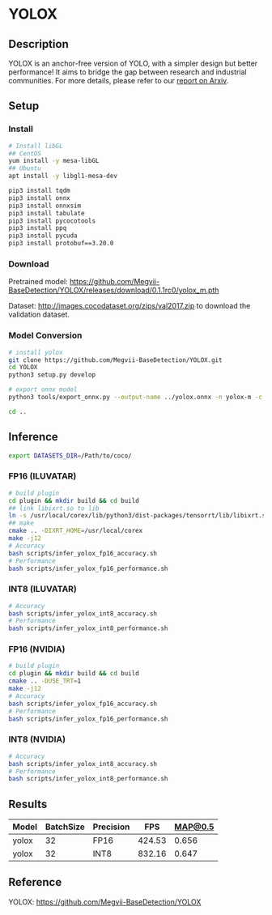 # YOLOX

## Description

YOLOX is an anchor-free version of YOLO, with a simpler design but better performance! It aims to bridge the gap between research and industrial communities.
For more details, please refer to our [report on Arxiv](https://arxiv.org/abs/2107.08430).

## Setup

### Install

```bash
# Install libGL
## CentOS
yum install -y mesa-libGL
## Ubuntu
apt install -y libgl1-mesa-dev

pip3 install tqdm
pip3 install onnx
pip3 install onnxsim
pip3 install tabulate
pip3 install pycocotools
pip3 install ppq
pip3 install pycuda
pip3 install protobuf==3.20.0
```

### Download

Pretrained model: <https://github.com/Megvii-BaseDetection/YOLOX/releases/download/0.1.1rc0/yolox_m.pth>

Dataset: <http://images.cocodataset.org/zips/val2017.zip> to download the validation dataset.

### Model Conversion

```bash
# install yolox
git clone https://github.com/Megvii-BaseDetection/YOLOX.git
cd YOLOX
python3 setup.py develop

# export onnx model
python3 tools/export_onnx.py --output-name ../yolox.onnx -n yolox-m -c yolox_m.pth --batch-size 32

cd ..
```

## Inference

```bash
export DATASETS_DIR=/Path/to/coco/
```

### FP16 (ILUVATAR)

```bash
# build plugin
cd plugin && mkdir build && cd build
## link libixrt.so to lib
ln -s /usr/local/corex/lib/python3/dist-packages/tensorrt/lib/libixrt.so /usr/local/corex/lib
## make
cmake .. -DIXRT_HOME=/usr/local/corex
make -j12
# Accuracy
bash scripts/infer_yolox_fp16_accuracy.sh
# Performance
bash scripts/infer_yolox_fp16_performance.sh
```

### INT8 (ILUVATAR)

```bash
# Accuracy
bash scripts/infer_yolox_int8_accuracy.sh
# Performance
bash scripts/infer_yolox_int8_performance.sh
```

### FP16 (NVIDIA)

```bash
# build plugin
cd plugin && mkdir build && cd build
cmake .. -DUSE_TRT=1
make -j12
# Accuracy
bash scripts/infer_yolox_fp16_accuracy.sh
# Performance
bash scripts/infer_yolox_fp16_performance.sh
```

### INT8 (NVIDIA)

```bash
# Accuracy
bash scripts/infer_yolox_int8_accuracy.sh
# Performance
bash scripts/infer_yolox_int8_performance.sh
```

## Results

Model   |BatchSize  |Precision |FPS       |MAP@0.5   |
--------|-----------|----------|----------|----------|
yolox   |    32     |   FP16   | 424.53  |  0.656   |
yolox   |    32     |   INT8   | 832.16  |  0.647   |

## Reference

YOLOX: <https://github.com/Megvii-BaseDetection/YOLOX>
